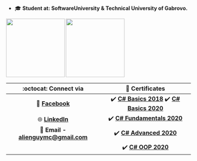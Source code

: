 - 🎓 **Student at: SoftwareUniversity & Technical University of Gabrovo.**

<div>
  <img height="160" align="left" src="https://github-readme-stats.vercel.app/api?username=georgidelchev&count_private=true&true&hide=issues&show_icons=true" />
  <img height="160" src="https://github-readme-stats.vercel.app/api/top-langs/?username=georgidelchev&layout=compact" />
</div>

| :octocat: Connect via | :scroll: Certificates |
| :-: | :-: |
| :blue_book: [**Facebook**](https://www.facebook.com/georgi.d99/)| :heavy_check_mark: [**C# Basics 2018**](https://softuni.bg/certificates/details/60522/7f0d88f0) :heavy_check_mark: [**C# Basics 2020**](https://softuni.bg/certificates/details/81516/44cacb84)|
| :globe_with_meridians: [**LinkedIn**](https://www.linkedin.com/in/delchevgeorgi/)| :heavy_check_mark: [**C# Fundamentals 2020**](https://softuni.bg/certificates/details/86254/2b4e820e)|
| :e-mail: **Email - alienguymc@gmail.com**| :heavy_check_mark: [**C# Advanced 2020**](https://softuni.bg/certificates/details/90388/fe4aa004)|
|| :heavy_check_mark: [**C# OOP 2020**](https://softuni.bg/certificates/details/95813/bafda7ee)|
